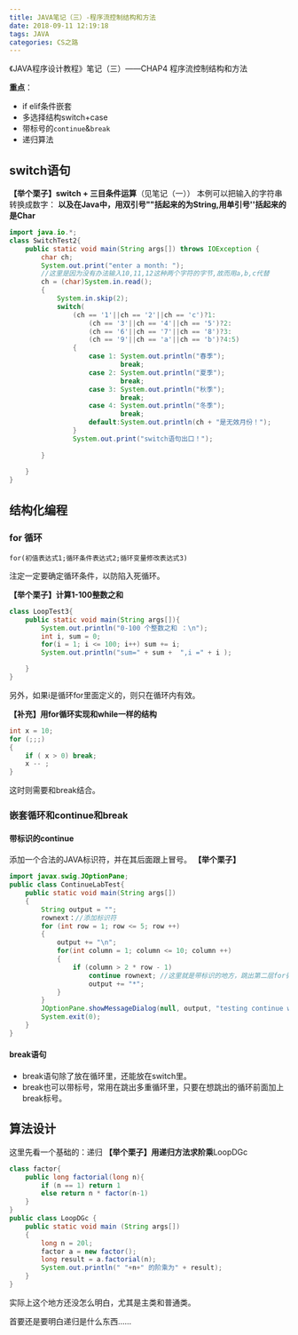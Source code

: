 ```yaml
---
title: JAVA笔记（三）-程序流控制结构和方法
date: 2018-09-11 12:19:18
tags: JAVA
categories: CS之路
---
```

《JAVA程序设计教程》笔记（三）——CHAP4 程序流控制结构和方法

**重点**：
* if elif条件嵌套
* 多选择结构switch+case
* 带标号的`continue`&`break`
* 递归算法
<!--more-->
## switch语句
**【举个栗子】switch + 三目条件运算**（见笔记（一））
本例可以把输入的字符串转换成数字：
**以及在Java中，用双引号""括起来的为String,用单引号''括起来的是Char**
```java
import java.io.*;
class SwitchTest2{
    public static void main(String args[]) throws IOException {
        char ch;
        System.out.print("enter a month: ");
        //这里是因为没有办法输入10,11,12这种两个字符的字节,故而用a,b,c代替
        ch = (char)System.in.read();
        {
            System.in.skip(2);
            switch(
                (ch == '1'||ch == '2'||ch == 'c')?1:
                    (ch == '3'||ch == '4'||ch == '5')?2:
                    (ch == '6'||ch == '7'||ch == '8')?3:
                    (ch == '9'||ch == 'a'||ch == 'b')?4:5)
                {
                    case 1: System.out.println("春季");
                            break;
                    case 2: System.out.println("夏季");
                            break;
                    case 3: System.out.println("秋季");
                            break;
                    case 4: System.out.println("冬季");
                            break; 
                    default:System.out.println(ch + "是无效月份！");                      
                }
                System.out.print("switch语句出口！");
                
        }
        
    }
}
```
## 结构化编程
### for 循环
`for(初值表达式1;循环条件表达式2;循环变量修改表达式3)`

注定一定要确定循环条件，以防陷入死循环。

**【举个栗子】计算1-100整数之和**
```java
class LoopTest3{
    public static void main(String args[]){
        System.out.println("0-100 个整数之和 ：\n");
        int i, sum = 0;
        for(i = 1; i <= 100; i++) sum += i;
        System.out.println("sum=" + sum +  ",i =" + i );

    }
}
```
另外，如果i是循环for里面定义的，则只在循环内有效。

**【补充】用for循环实现和while一样的结构**

```java
int x = 10;
for (;;;)
{
    if ( x > 0) break;
    x -- ;
}
```
这时则需要和break结合。

### 嵌套循环和continue和break
#### 带标识的continue
添加一个合法的JAVA标识符，并在其后面跟上冒号。
**【举个栗子】**
```java
import javax.swig.JOptionPane;
public class ContinueLabTest{
    public static void main(String args[])
    {
        String output = "";
        rownext：//添加标识符
        for (int row = 1; row <= 5; row ++)
        {
            output += "\n";
            for(int column = 1; column <= 10; column ++)
            {
                if (column > 2 * row - 1)
                    continue rownext; //这里就是带标识的地方，跳出第二层for循环，回到外层的循环并判断循环条件。
                    output += "*";
            }
        }
        JOptionPane.showMessageDialog(null, output, "testing continue with a label", JOptionPane.INFORMATION_MESSAGE);
        System.exit(0);
    }
}
```
#### break语句
* break语句除了放在循环里，还能放在switch里。
* break也可以带标号，常用在跳出多重循环里，只要在想跳出的循环前面加上break标号。

## 算法设计
这里先看一个基础的：递归
**【举个栗子】用递归方法求阶乘**LoopDGc
```java
class factor{
    public long factorial(long n){
        if (n == 1) return 1
        else return n * factor(n-1)
    }
} 
public class LoopDGc {
    public static void main (String args[])
    {
        long n = 20l;
        factor a = new factor();
        long result = a.factorial(n);
        System.out.println(" "+n+" 的阶乘为" + result);
    }
}
```
实际上这个地方还没怎么明白，尤其是主类和普通类。

首要还是要明白递归是什么东西……
